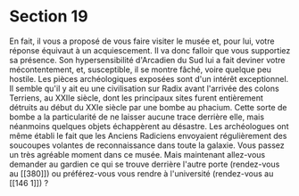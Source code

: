 # Section 19

En fait, il vous a proposé de vous faire visiter le musée et, pour lui, votre réponse équivaut à un acquiescement. Il va donc falloir que vous supportiez sa présence. Son hypersensibilité d'Arcadien du Sud lui a fait deviner votre mécontentement, et, susceptible, il se montre fâché, voire quelque peu hostile. Les pièces archéologiques exposées sont d'un intérêt exceptionnel. Il semble qu'il y ait eu une civilisation sur Radix avant l'arrivée des colons Terriens, au XXIIe siècle, dont les principaux sites furent entièrement détruits au début du XXIe siècle par une bombe au phacium. Cette sorte de bombe a la particularité de ne laisser aucune trace derrière elle, mais néanmoins quelques objets échappèrent au désastre. Les archéologues ont même établi le fait que les Anciens Radiciens envoyaient régulièrement des soucoupes volantes de reconnaissance dans toute la galaxie. Vous passez un très agréable moment dans ce musée. Mais maintenant allez-vous demander au gardien ce qui se trouve derrière l'autre porte (rendez-vous au [[380]]) ou préférez-vous vous rendre à l'université (rendez-vous au [[146 1]]) ?
